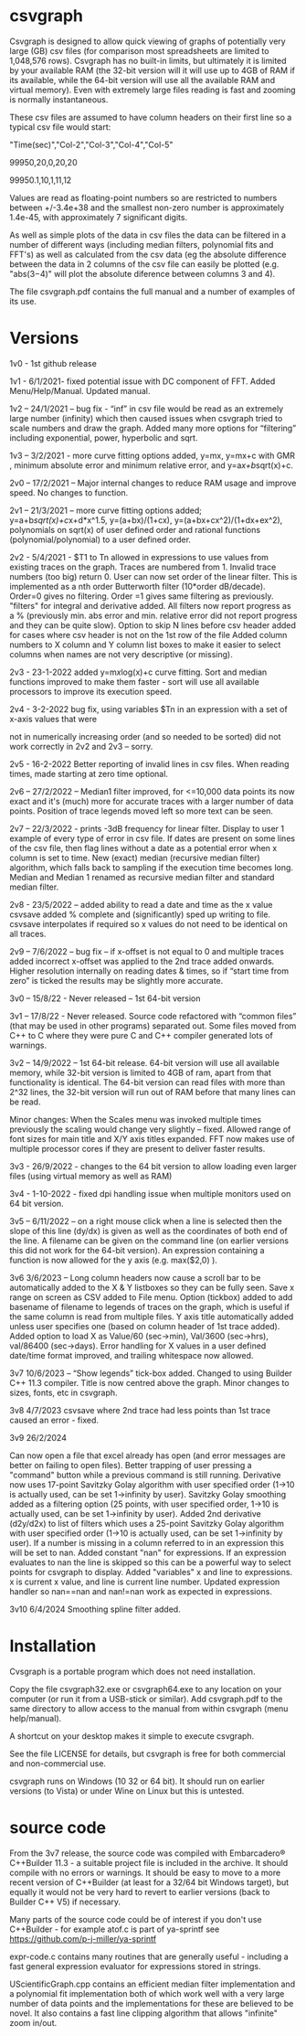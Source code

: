 # csvgraph
Csvgraph is designed to allow quick viewing of graphs of potentially very large (GB) csv files (for comparison most spreadsheets are limited to 1,048,576 rows). Csvgraph has no built-in limits, but ultimately it is limited by your available RAM (the 32-bit version will it will use up to 4GB of RAM if its available, while the 64-bit version will use all the available RAM and virtual memory).  Even with extremely large files reading is fast and zooming is normally instantaneous.

These csv files are assumed to have column headers on their first line so a typical csv file would start:

  "Time(sec)","Col-2","Col-3","Col-4","Col-5"
  
  99950,20,0,20,20
  
  99950.1,10,1,11,12

Values are read as floating-point numbers so are restricted to numbers between +/-3.4e+38 and the smallest non-zero number is approximately 1.4e-45, with approximately 7 significant digits.

As well as simple plots of the data in csv files the data can be filtered in a number of different ways (including median filters, polynomial fits and FFT's) as well as calculated from the csv data (eg the absolute difference between the data in 2 columns of the csv file can easily be plotted (e.g. "abs($3-$4)" will plot the absolute diference between columns 3 and 4).

The file csvgraph.pdf contains the full manual and a number of examples of its use.

# Versions
1v0 - 1st github release

1v1 - 6/1/2021- fixed potential issue with DC component of FFT. Added Menu/Help/Manual. Updated manual.

1v2 – 24/1/2021 – bug fix - “inf” in csv file would be read as an extremely large number (infinity) 
     which then caused issues when csvgraph tried to scale numbers and draw the 
     graph.	Added many more options for “filtering” including exponential, power, hyperbolic and sqrt.

1v3 – 3/2/2021	- more curve fitting options added, y=mx, y=mx+c with GMR , minimum absolute 
error and minimum relative error, and y=a*x+b*sqrt(x)+c.

2v0 – 17/2/2021 – Major internal changes to reduce RAM usage and improve speed. 
No changes to function.

2v1 – 21/3/2021 – more curve fitting options added;  y=a+b*sqrt(x)+c*x+d*x^1.5, y=(a+bx)/(1+cx), 
y=(a+bx+cx^2)/(1+dx+ex^2), polynomials on sqrt(x) of user defined order and rational functions (polynomial/polynomial) to a user defined order.

2v2 - 5/4/2021 - $T1 to Tn allowed in expressions to use values from existing traces on the graph.
 Traces are numbered from 1. Invalid trace numbers (too big) return 0.
User can now set order of the linear filter. This is implemented as a nth order Butterworth filter (10*order dB/decade). Order=0 gives no filtering. Order =1 gives same filtering as previously.
"filters" for integral and derivative added.
All filters now report progress as a % (previously min. abs error and min. relative error did not report progress and they can be quite slow).
Option to skip N lines before csv header added for cases where csv header is not on the 1st row of the file
Added column numbers to X column and Y column list boxes to make it easier to select columns when names are not very descriptive (or missing).

2v3 - 23-1-2022 added y=m*x*log(x)+c curve fitting.
 Sort and median functions improved to make them faster - sort will use all available processors to improve its execution speed.

2v4 - 3-2-2022 bug fix, using variables $Tn in an expression with a set of x-axis values that were

  not in numerically increasing order (and so needed to be sorted) did not work correctly in 2v2 and 2v3 – sorry.

2v5 - 16-2-2022 Better reporting of invalid lines in csv files. When reading times, made starting at zero time optional.

2v6 – 27/2/2022 – Median1 filter improved, for <=10,000 data points its now exact and it's (much) more for accurate traces with a larger number of data points. Position of trace legends moved left so more text can be seen.

2v7 – 22/3/2022 - prints -3dB frequency for linear filter.
Display to user 1 example of every type of error in csv file.
If dates are present on some lines of the csv file, then flag lines without a date as a potential error when x column is set to time.
New (exact) median (recursive median filter) algorithm, which falls back to sampling if the execution time becomes long. Median and Median 1 renamed as recursive median filter and standard median filter.

2v8 - 23/5/2022 – added ability to read a date and time as the x value
csvsave added % complete and (significantly) sped up writing to file.
csvsave interpolates if required so x values do not need to be identical on all traces.

2v9 – 7/6/2022 – bug fix – if x-offset is not equal to 0 and multiple traces added incorrect x-offset
    was applied to the 2nd trace added onwards.
		Higher resolution internally on reading dates & times, so if “start time from zero” is
    ticked the results may be slightly more accurate.

3v0 – 	15/8/22 - Never released – 1st 64-bit version

3v1 – 17/8/22	- Never released. Source code refactored with “common files”
 (that may be used in other programs) separated out. Some files moved from C++ to C where they were pure C and C++ compiler generated lots of warnings.
 
3v2 – 14/9/2022 – 1st 64-bit release. 64-bit version will use all available memory, while 32-bit version 
is limited to 4GB of ram, apart from that functionality is identical. 
The 64-bit version can read files with more than 2^32 lines, the 32-bit version will run out of RAM before that many lines can be read.

Minor changes:
	When the Scales menu was invoked multiple times previously the scaling would change very slightly – fixed.
	Allowed range of font sizes for main title and X/Y axis titles expanded.
	FFT now makes use of multiple processor cores if they are present to deliver faster results.

3v3 - 26/9/2022 - changes to the 64 bit version to allow loading even larger files (using virtual memory as well as RAM)

3v4 - 1-10-2022 - fixed dpi handling issue when multiple monitors used on 64 bit version.

3v5 – 6/11/2022 – on a right mouse click when a line is selected then the slope of this line (dy/dx) is 
given as well as the coordinates of both end of the line. A filename can be given on the command line (on earlier versions this did not work for the 64-bit version). An expression containing a function is now allowed for the y axis (e.g. max($2,0) ).

3v6 3/6/2023 –
 Long column headers now cause a scroll bar to be automatically added to the X & Y listboxes so they can be fully seen.
Save x range on screen as CSV added to File menu.
Option (tickbox) added to add basename of filename to legends of traces on the graph, which is useful if the same column is read from multiple files.
Y axis title automatically added unless user specifies one (based on column header of 1st trace added).
Added option to load X as Value/60 (sec->min), Val/3600 (sec->hrs), val/86400 (sec->days).
Error handling for X values in a user defined date/time format improved, and trailing whitespace now allowed.

3v7 10/6/2023 –
“Show legends” tick-box added.
Changed to using Builder C++ 11.3 compiler.
Title is now centred above the graph.
Minor changes to sizes, fonts, etc in csvgraph.

3v8 4/7/2023
csvsave where 2nd trace had less points than 1st trace caused an error - fixed.

3v9 26/2/2024

Can now open a file that excel already has open (and error messages are better on failing to open files).
Better trapping of user pressing a "command" button while a previous command is still running.
Derivative now uses 17-point Savitzky Golay algorithm with user specified order (1->10 is actually used, can be set 1->infinity by user).
Savitzky Golay smoothing added as a filtering option (25 points, with user specified order, 1->10 is actually used, can be set 1->infinity by user).
Added 2nd derivative (d2y/d2x) to list of filters which uses a 25-point Savitzky Golay algorithm with user specified order (1->10 is actually used, can be set 1->infinity by user).
If a number is missing in a column referred to in an expression this will be set to nan.
Added constant "nan" for expressions.
If an expression evaluates to nan the line is skipped so this can be a powerful way to select points for csvgraph to display.
Added "variables" x and line to expressions. x is current x value, and line is current line number.
Updated expression handler so nan==nan and nan!=nan work as expected in expressions.

3v10 6/4/2024  Smoothing spline filter added.


# Installation
Cvsgraph is a portable program which does not need installation.

Copy the file csvgraph32.exe or csvgraph64.exe to any location on your computer (or run it from a USB-stick or similar).
Add csvgraph.pdf to the same directory to allow access to the manual from within csvgraph (menu help/manual).

A shortcut on your desktop makes it simple to execute csvgraph.

See the file LICENSE for details, but csvgraph is free for both commercial and non-commercial use.

csvgraph runs on Windows (10 32 or 64 bit). It should run on earlier versions (to Vista) or under Wine on Linux but this is untested.

# source code
From the 3v7 release, the source code was compiled with Embarcadero® C++Builder 11.3 - a suitable project file is included in the archive. It should compile with no errors or warnings.
It should be easy to move to a more recent version of C++Builder (at least for a 32/64 bit Windows target), but equally it would not be very hard to revert to earlier versions (back to Builder C++ V5) if necessary. 

Many parts of the source code could be of interest if you don't use C++Builder - for example atof.c is part of ya-sprintf see https://github.com/p-j-miller/ya-sprintf

expr-code.c contains many routines that are generally useful - including a fast general expression evaluator for expressions stored in strings.

UScientificGraph.cpp contains an efficient median filter implementation and a polynomial fit implementation both of which work well with a very large number of data points and the implementations for these are believed to be novel. 
It also contains a fast line clipping algorithm that allows "infinite" zoom in/out. 
